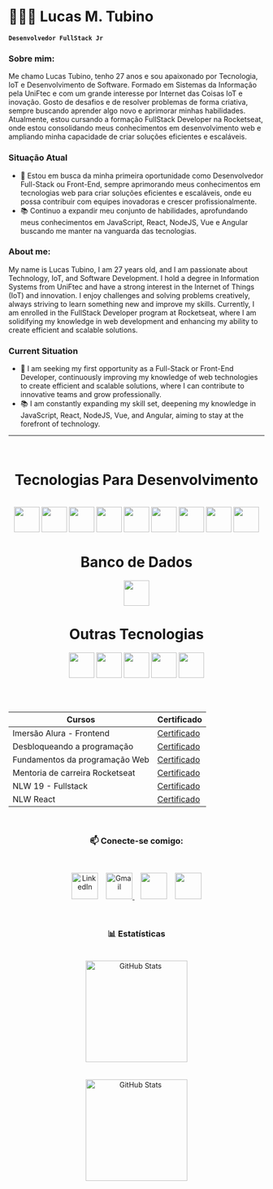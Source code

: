 # 👨🏻‍💻 Lucas M. Tubino

**`Desenvolvedor FullStack Jr`**

### Sobre mim:

Me chamo Lucas Tubino, tenho 27 anos e sou apaixonado por Tecnologia, IoT e Desenvolvimento de Software. Formado em Sistemas da Informação pela UniFtec e com um grande interesse por Internet das Coisas IoT e inovação. Gosto de desafios e de resolver problemas de forma criativa, sempre buscando aprender algo novo e aprimorar minhas habilidades. Atualmente, estou cursando a formação FullStack Developer na Rocketseat, onde estou consolidando meus conhecimentos em 
desenvolvimento web e ampliando minha capacidade de criar soluções eficientes e escaláveis.

### Situação Atual
* 🚀 Estou em busca da minha primeira oportunidade como Desenvolvedor Full-Stack ou Front-End, sempre aprimorando meus conhecimentos em tecnologias web para criar soluções eficientes e escaláveis, onde eu possa contribuir com equipes inovadoras e crescer profissionalmente.
* 📚 Continuo a expandir meu conjunto de habilidades, aprofundando meus conhecimentos em JavaScript, React, NodeJS, Vue e Angular buscando me manter na vanguarda das tecnologias.

### About me:

My name is Lucas Tubino, I am 27 years old, and I am passionate about Technology, IoT, and Software Development. I hold a degree in Information Systems from UniFtec and have a strong interest in the Internet of Things (IoT) and innovation. I enjoy challenges and solving problems creatively, always striving to learn something new and improve my skills. Currently, I am enrolled in the FullStack Developer program at Rocketseat, where I am solidifying my knowledge in web development and enhancing my ability to create efficient and scalable solutions.

### Current Situation
* 🚀 I am seeking my first opportunity as a Full-Stack or Front-End Developer, continuously improving my knowledge of web technologies to create efficient and scalable solutions, where I can contribute to innovative teams and grow professionally.
* 📚 I am constantly expanding my skill set, deepening my knowledge in JavaScript, React, NodeJS, Vue, and Angular, aiming to stay at the forefront of technology.

---

<br>

<div class="galeria_tech" align="center">
  <h1>Tecnologias Para Desenvolvimento</h1><br>
  <img src="https://skillicons.dev/icons?i=html" height="50px">
  <img src="https://skillicons.dev/icons?i=css" height="50px">
  <img src="https://skillicons.dev/icons?i=javascript" height="50px">
  <img src="https://skillicons.dev/icons?i=react" height="50"/>
  <img src="https://skillicons.dev/icons?i=nodejs" height="50px"/>
  <img src="https://skillicons.dev/icons?i=tailwind" height="50"/>
  <img src="https://skillicons.dev/icons?i=typescript" height="50"/>
  <img src="https://skillicons.dev/icons?i=angular" height="50"/>
  <img src="https://skillicons.dev/icons?i=sass" height="50"/>
  
 

  <br>
  <h1>Banco de Dados</h1>
  <img src="https://haostreinamentos.com.br/images/cursos/Sql.png" height="50px">

  <br>
  <h1>Outras Tecnologias</h1>
  <img src="https://skillicons.dev/icons?i=vscode" height="50"/>
  <img src="https://skillicons.dev/icons?i=git" height="50"/>
  <img src="https://skillicons.dev/icons?i=github" height="50"/>
  <img src="https://skillicons.dev/icons?i=notion" height="50"/>
  <img src="https://skillicons.dev/icons?i=figma" height="50"/>


<br><br>

|Cursos| Certificado|
|------|------------|
|Imersão Alura - Frontend|[Certificado](https://drive.google.com/file/d/1EhtKqumwXuH0oqXQ5orwiymA2sXYhW8n/view?usp=sharing)
|Desbloqueando a programação|[Certificado](https://drive.google.com/file/d/1fPXUbaLUTZxMzHlJh9drBUf8EeODwWRe/view?usp=sharing)
|Fundamentos da programação Web|[Certificado](https://drive.google.com/file/d/1YDWNhRbRXttKoPwgeIUjU3F47J7WwOR7/view?usp=sharing)
|Mentoria de carreira Rocketseat|[Certificado](https://drive.google.com/file/d/1sZH9eCDZCrTRmbMg1dV2oUXsU33EfkNE/view?usp=sharing)
|NLW 19 - Fullstack|[Certificado](https://drive.google.com/file/d/1y76SLQc01DFJbD_uovQfoV55TxaNWuwo/view?usp=sharing)
|NLW React|[Certificado](https://drive.google.com/file/d/1k_SLnbSYcPbjdCxcic8iud26qW4sSeXS/view?usp=sharing)

<br>

### 📫 Conecte-se comigo:
<br/>

<p align="center">
  <a href="https://www.linkedin.com/in/lucas-machado-tubino-7707a3106/" style="text-decoration: none; display: inline-block;">
    <img width="52px" alt="LinkedIn" title="LinkedIn" src="https://www.vectorlogo.zone/logos/linkedin/linkedin-tile.svg" />
  </a>
  &#8287;&#8287;<!-- Espaço -->
  <a href="mailto:lukastubino@gmail.com style="text-decoration: none; display: inline-block;">
    <img width="52px" alt="Gmail" title="Gmail" src="https://www.vectorlogo.zone/logos/gmail/gmail-tile.svg" />
  </a>
  &#8287;&#8287;<!-- Espaço -->
  <a href="https://www.facebook.com/lucas.machadotubino/?locale=pt_BR" alt="Facebook" title="Facebook" style="text-decoration: none; display: inline-block;">
    <img width="52px" src="https://www.vectorlogo.zone/logos/facebook/facebook-tile.svg" />
  </a>
  &#8287;&#8287;<!-- Espaço -->
  <a href="https://www.instagram.com/tubino2k/" alt="Instagram" title="Instagram" style="text-decoration: none; display: inline-block;">
    <img width="52px" src="https://www.vectorlogo.zone/logos/instagram/instagram-icon.svg" />
  </a>
</p>

<br>

### 📊 Estatísticas

<p>
  <img 
    align="center" 
    alt="GitHub Stats" 
    height="200" 
    style="padding: 20px;" 
    src="https://github-readme-stats.vercel.app/api?username=Tubino&show_icons=true&theme=dracula&include_all_commits=true&locale=pt-br" 
  />

  <br>

<img 
      align="center" 
      alt="GitHub Stats" 
      height="200" 
      src="https://github-readme-stats.vercel.app/api/top-langs/?username=tubino&theme=dracula&layout=compact&custom_title=Tecnologias&langs_count=6" 
  />

</p>

